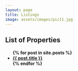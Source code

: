 ```yaml
---
layout: page
title: Listings
image: assets/images/pic11.jpg
---
```

<h2> List of Properties </h2>

<h4><ul>
  {% for post in site.posts %}
    <li>
      <a href="{{'/' | absolute_url}}{{ post.url }}">{{ post.title }}</a>
    </li>
  {% endfor %}
</ul></h4>





